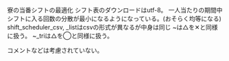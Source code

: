 寮の当番シフトの最適化
シフト表のダウンロードはutf-8。
一人当たりの期間中シフトに入る回数の分散が最小になるようになっている。(おそらく均等になる)
shift_scheduler_csv, _listはcsvの形式が異なるが中身は同じ
~は△を✕と同様に扱う。
~_triは△を◯と同様に扱う。

コメントなどは考慮されていない。